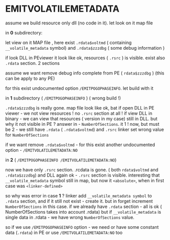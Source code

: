 # EMITVOLATILEMETADATA
 

assume we build resource only dll (no code in it). let look on it map file

in **0** subdirectory:

let view on it MAP file , here exist `.rdata$voltmd` ( containing `__volatile_metadata` symbol) and `.rdata$zzzdbg` ( some debug information )

if look DLL in PEviewer it look like ok, resources ( `.rsrc` ) is visible. exist also `.rdata` section. 2 sections

assume we want remove debug info complete from PE ( `rdata$zzzdbg` ) (this can be apply to any PE)

for this exist undocumented option `/EMITPOGOPHASEINFO`. let build with it

in **1** subdirectory ( `/EMITPOGOPHASEINFO` ) ( wrong build !)

`.rdata$zzzdbg` is really gone. map file look like ok, bat if open DLL in PE viewer - we not view resources ! no `.rsrc` section at all !
if view DLL in binary - we can view that resources ( version in my case) still in DLL. but why it not visible in PE ?
answer in - `NumberOfSections`. it 1 ! now, but must be 2 - we still have `.rdata` ( `.rdata$voltmd`) and `.rsrc`
linker set wrong value for `NumberOfSections`

if we want remove `.rdata$voltmd` - for this exist another undocumented option - `/EMITVOLATILEMETADATA:NO`

in **2** ( `/EMITPOGOPHASEINFO /EMITVOLATILEMETADATA:NO`)

now we have only `.rsrc` section. .rcdata is gone. ( both `rdata$voltmd` and `.rdata$zzzdbg`)
and DLL again ok - `.rsrc` section is visible.
interesting that `__volatile_metadata` symbol still in map, but now it `<absolute>`, when in first case was `<linker-defined>`

so why was error in case **1** ?
linker add `__volatile_metadata symbol` to `.rdata` section, and if it still not exist - create it. but in forget increment `NumberOfSections` in this case.
if we already have `.rdata` section - all is ok ( NumberOfSections takes into account .rdata)
but if `__volatile_metadata` is single data in .rdata - we have wrong `NumberOfSections` value.

so if we use `/EMITPOGOPHASEINFO` option - we need or have some constant data (`.rdata`) in PE or use `/EMITVOLATILEMETADATA:NO` too

